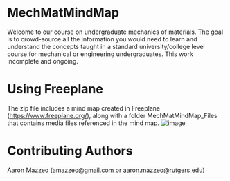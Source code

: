 # MechMatMindMap
Welcome to our course on undergraduate mechanics of materials. The goal is to crowd-source all the information you would need to learn and understand the concepts taught in a standard university/college level course for mechanical or engineering undergraduates. This work incomplete and ongoing.
# Using Freeplane
The zip file includes a mind map created in Freeplane (https://www.freeplane.org/), along with a folder MechMatMindMap_Files that contains media files referenced in the mind map.
![image](https://user-images.githubusercontent.com/89648058/133322619-48eece23-5e18-4bbb-aca5-84aee3fb2a77.png)
# Contributing Authors
Aaron Mazzeo (amazzeo@gmail.com or aaron.mazzeo@rutgers.edu)
